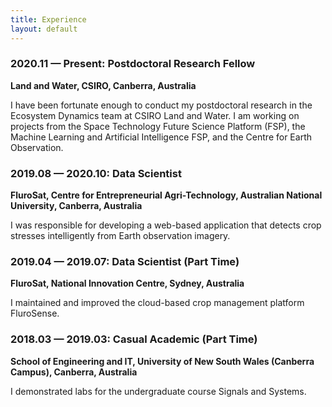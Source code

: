 ```yaml
---
title: Experience
layout: default
---
```


### 2020.11 — Present: Postdoctoral Research Fellow

**Land and Water, CSIRO, Canberra, Australia**

I have been fortunate enough to conduct my postdoctoral research in the Ecosystem
Dynamics team at CSIRO Land and Water. I am working on projects from the Space
Technology Future Science Platform (FSP), the Machine Learning and Artificial
Intelligence FSP, and the Centre for Earth Observation.

### 2019.08 — 2020.10: Data Scientist

**FluroSat, Centre for Entrepreneurial Agri-Technology, Australian National University, Canberra, Australia**

I was responsible for developing a web-based application that detects crop stresses
intelligently from Earth observation imagery.

### 2019.04 — 2019.07: Data Scientist (Part Time)

**FluroSat, National Innovation Centre, Sydney, Australia**

I maintained and improved the cloud-based crop management platform FluroSense.

### 2018.03 — 2019.03: Casual Academic (Part Time)

**School of Engineering and IT, University of New South Wales (Canberra Campus), Canberra, Australia**

I demonstrated labs for the undergraduate course Signals and Systems.

